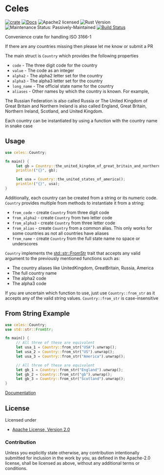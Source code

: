 # Celes

[![crate][crate-image]][crate-link]
[![Docs][docs-image]][docs-link]
![Apache2 licensed][license-image]
![Rust Version][rustc-image]
![Maintenance Status: Passively-Maintained][maintenance-image]
[![Build Status][build-image]][build-link]

Convenience crate for handling ISO 3166-1

If there are any countries missing then please let me know or submit a PR

The main struct is `Country` which provides the following properties

- `code` - The three digit code for the country
- `value` - The code as an integer
- `alpha2` - The alpha2 letter set for the country
- `alpha3` - The alpha3 letter set for the country
- `long_name` - The official state name for the country
- `aliases` - Other names by which the country is known. For example,

The Russian Federation is also called Russia or The United Kingdom of Great Britain
and Northern Ireland is also called England, Great Britain,
Northern Ireland, Scotland, and United Kingdom.

Each country can be instantiated by using a function with the country name in snake case

## Usage

```rust
use celes::Country;

fn main() {
     let gb = Country::the_united_kingdom_of_great_britain_and_northern_ireland();
     println!("{}", gb);

     let usa = Country::the_united_states_of_america();
     println!("{}", usa);
}
```

Additionally, each country can be created from a string or its numeric code.
`Country` provides multiple from methods to instantiate it from a string:

- `from_code` - create `Country` from three digit code
- `from_alpha2` - create `Country` from two letter code
- `from_alpha3` - create `Country` from three letter code
- `from_alias` - create `Country` from a common alias. This only works for some countries as not all countries have aliases
- `from_name` - create `Country` from the full state name no space or underscores

`Country` implements the [std::str::FromStr](https://doc.rust-lang.org/std/str/trait.FromStr.html) trait that accepts any valid argument to the previously mentioned functions
such as:

- The country aliases like UnitedKingdom, GreatBritain, Russia, America
- The full country name
- The alpha2 code
- The alpha3 code

If you are uncertain which function to use, just use `Country::from_str` as it accepts
any of the valid string values. `Country::from_str` is case-insensitive

## From String Example

```rust
use celes::Country;
use std::str::FromStr;

fn main() {
     // All three of these are equivalent
     let usa_1 = Country::from_str("USA").unwrap();
     let usa_2 = Country::from_str("US").unwrap();
     let usa_3 = Country::from_str("America").unwrap();

     // All three of these are equivalent
     let gb_1 = Country::from_str("England").unwrap();
     let gb_2 = Country::from_str("gb").unwrap();
     let gb_3 = Country::from_str("Scotland").unwrap();
}
```


[Documentation][docs-link]

## License

Licensed under

- [Apache License, Version 2.0](http://www.apache.org/licenses/LICENSE-2.0)

### Contribution

Unless you explicitly state otherwise, any contribution intentionally submitted
for inclusion in the work by you, as defined in the Apache-2.0 license, shall be
licensed as above, without any additional terms or conditions.

[//]: # (badges)

[crate-image]: https://img.shields.io/crates/v/celes.svg
[crate-link]: https://crates.io/crates/celes
[docs-image]: https://docs.rs/celes/badge.svg
[docs-link]: https://docs.rs/celes/1.0.3/celes/
[license-image]: https://img.shields.io/badge/license-Apache2.0-blue.svg
[rustc-image]: https://img.shields.io/badge/rustc-1.39+-blue.svg
[maintenance-image]: https://img.shields.io/badge/maintenance-passively--maintained-yellowgreen.svg
[build-image]: https://travis-ci.com/mikelodder7/celes.svg?branch=master
[build-link]: https://travis-ci.com/mikelodder7/celes
